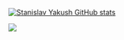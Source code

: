 [![Stanislav Yakush GitHub stats](https://github-readme-stats.vercel.app/api?username=yakushstanislav&show_icons=true&count_private=true)](https://github.com/anuraghazra/github-readme-stats)

![](https://komarev.com/ghpvc/?username=yakushstanislav&style=plastic&color=2ede58)
